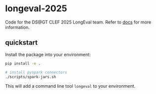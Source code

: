# longeval-2025

Code for the DS@GT CLEF 2025 LongEval team.
Refer to [docs](docs/) for more information.

## quickstart

Install the package into your environment:

```bash
pip install -e .

# install pyspark connectors
./scripts/spark-jars.sh
```

This will add a command line tool `longeval` to your environment.
